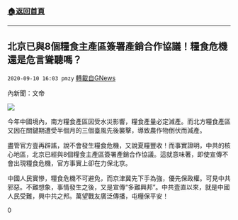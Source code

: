 ###  [:house:返回首頁](https://github.com/ourhimalayas/txt)
---

## 北京已與8個糧食主產區簽署產銷合作協議！糧食危機還是危言聳聽嗎？
`2020-09-10 16:03 pmzy` [轉載自GNews](https://gnews.org/zh-hant/346431/)

內新聞：文帝

![](https://s3.amazonaws.com/gnews-media-offload/wp-content/uploads/2020/09/10160121/Screenshot_2020-09-10-21-45-07-437_Discord.png)

今年中國境內，南方糧食產區因受水災影響，糧食產量必定減產。而北方糧食產區又因在關鍵期遭受半個月的三個臺風先後襲擊，導致農作物倒伏而減產。

盡管官方壹再辟謠，說不會發生糧食危機，又說夏糧豐收！而事實證明，中共的核心地區，北京已經與8個糧食主產區簽署產銷合作協議。這就意味著，即使宣傳不會出現糧食危機，官方事實上卻在力保北京。

中國人民實慘，糧食危機不可避免，而京津冀先下手為強，優先保政權。可見中共邪惡。不難想象，事情發生之後，又是宣傳“多難興邦”。中共壹直以來，就是中國人民受難，興中共之邦。萬望戰友廣泛傳播，屯糧保平安！

0
